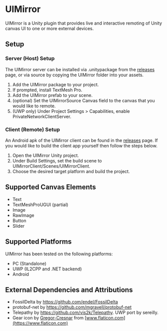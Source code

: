 # UIMirror
UIMirror is a Unity plugin that provides live and interactive remoting of Unity canvas UI to one or more external devices.

## Setup

### Server (Host) Setup

The UIMirror server can be installed via .unitypackage from the [releases](https://github.com/sereilly/uimirror/releases) page, or via source by copying the UIMirror folder into your assets.

1. Add the UIMirror package to your project.
2. If prompted, install TextMesh Pro.
3. Add the UIMirror prefab to your scene.
4. (optional) Set the UIMirrorSource Canvas field to the canvas that you would like to remote.
5. (UWP only) Under Project Settings > Capabilities, enable PrivateNetworkClientServer.

### Client (Remote) Setup
An Android apk of the UIMirror client can be found in the [releases](https://github.com/sereilly/uimirror/releases) page. If you would like to build the client app yourself then follow the steps below.

1. Open the UIMirror Unity project.
2. Under Build Settings, set the build scene to UIMirrorClient/Scenes/UIMirrorClient.
3. Choose the desired target platform and build the project.

## Supported Canvas Elements
- Text
- TextMeshProUGUI (partial)
- Image
- RawImage
- Button
- Slider

## Supported Platforms
UIMirror has been tested on the following platforms:
- PC (Standalone)
- UWP (IL2CPP and .NET backend)
- Android

## External Dependencies and Attributions
- FossilDelta by <https://github.com/endel/FossilDelta>
- protobuf-net by <https://github.com/mgravell/protobuf-net>
- Telepathy by <https://github.com/vis2k/Telepathy>. UWP port by sereilly.
- Gear icon by [Gregor-Cresnar](https://www.flaticon.com/authors/gregor-cresnar) from [www.flaticon.com](https://www.flaticon.com)

